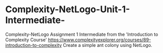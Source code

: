 # Complexity-NetLogo-Unit-1-Intermediate-
Complexity-NetLogo Assignment 1 Intermediate from the 'Introduction to Complexity Course' https://www.complexityexplorer.org/courses/89-introduction-to-complexity  Create a simple ant colony using NetLogo.
